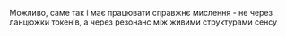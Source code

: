 Можливо, саме так і має працювати справжнє мислення - не через ланцюжки токенів, а через резонанс між живими структурами сенсу